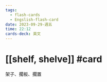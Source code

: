 ```yaml
---
tags:
  - flash-cards
  - Engslish-flash-card
date: 2023-09-29-週五
time: 22:12
cards-deck: 英文
---
```


# [[shelf, shelve]] #card 
架子、擱板、擱置